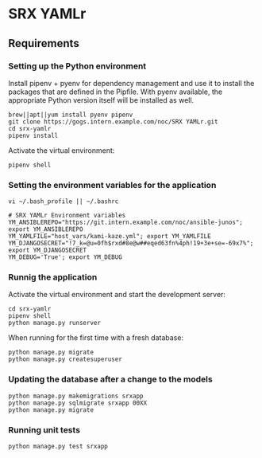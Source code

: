 # SRX YAMLr

## Requirements

### Setting up the Python environment

Install pipenv + pyenv for dependency management and use it to install the packages that are defined in the Pipfile. With pyenv available, the appropriate Python version itself will be installed as well.

    brew||apt||yum install pyenv pipenv
    git clone https://gogs.intern.example.com/noc/SRX YAMLr.git
    cd srx-yamlr
    pipenv install

Activate the virtual environment:

    pipenv shell


### Setting the environment variables for the application

    vi ~/.bash_profile || ~/.bashrc

    # SRX YAMLr Environment variables
    YM_ANSIBLEREPO="https://git.intern.example.com/noc/ansible-junos"; export YM_ANSIBLEREPO
    YM_YAMLFILE="host_vars/kami-kaze.yml"; export YM_YAMLFILE
    YM_DJANGOSECRET="!7_k=@u=0fh$rxd#8e@w##eqed63fn%4ph!19+3e+se=-69x7%"; export YM_DJANGOSECRET
    YM_DEBUG='True'; export YM_DEBUG


### Runnig the application

Activate the virtual environment and start the development server:

    cd srx-yamlr
    pipenv shell
    python manage.py runserver

When running for the first time with a fresh database:

    python manage.py migrate
    python manage.py createsuperuser


### Updating the database after a change to the models

    python manage.py makemigrations srxapp
    python manage.py sqlmigrate srxapp 00XX
    python manage.py migrate


### Running unit tests

    python manage.py test srxapp
